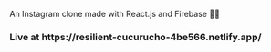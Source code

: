 An Instagram clone made with React.js and Firebase 🐱‍🏍

<h3>Live at https://resilient-cucurucho-4be566.netlify.app/ </h3>
